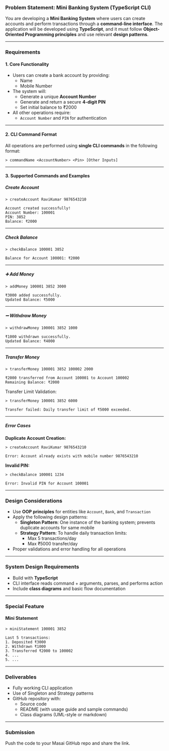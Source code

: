 ### **Problem Statement: Mini Banking System (TypeScript CLI)**

You are developing a **Mini Banking System** where users can create accounts and perform transactions through a **command-line interface**. The application will be developed using **TypeScript**, and it must follow **Object-Oriented Programming principles** and use relevant **design patterns**.

---

### **Requirements**

#### 1. **Core Functionality**

- Users can create a bank account by providing:
  - Name
  - Mobile Number
- The system will:
  - Generate a unique **Account Number**
  - Generate and return a secure **4-digit PIN**
  - Set initial balance to ₹2000
- All other operations require:
  - `Account Number` and `PIN` for authentication

---

#### 2. **CLI Command Format**

All operations are performed using **single CLI commands** in the following format:

```
> commandName <AccountNumber> <Pin> [Other Inputs]
```

---

#### 3. **Supported Commands and Examples**

##### Create Account

```
> createAccount RaviKumar 9876543210

Account created successfully!
Account Number: 100001
PIN: 3852
Balance: ₹2000
```

---

##### Check Balance

```
> checkBalance 100001 3852

Balance for Account 100001: ₹2000
```

---

##### ➕ Add Money

```
> addMoney 100001 3852 3000

₹3000 added successfully.
Updated Balance: ₹5000
```

---

##### ➖ Withdraw Money

```
> withdrawMoney 100001 3852 1000

₹1000 withdrawn successfully.
Updated Balance: ₹4000
```

---

##### Transfer Money

```
> transferMoney 100001 3852 100002 2000

₹2000 transferred from Account 100001 to Account 100002
Remaining Balance: ₹2000
```

Transfer Limit Validation:

```
> transferMoney 100001 3852 6000

Transfer failed: Daily transfer limit of ₹5000 exceeded.
```

---

##### Error Cases

**Duplicate Account Creation:**

```
> createAccount RaviKumar 9876543210

Error: Account already exists with mobile number 9876543210
```

**Invalid PIN:**

```
> checkBalance 100001 1234

Error: Invalid PIN for Account 100001
```

---

### **Design Considerations**

- Use **OOP principles** for entities like `Account`, `Bank`, and `Transaction`
- Apply the following design patterns:
  - **Singleton Pattern**: One instance of the banking system; prevents duplicate accounts for same mobile
  - **Strategy Pattern**: To handle daily transaction limits:
    - Max 5 transactions/day
    - Max ₹5000 transfer/day
- Proper validations and error handling for all operations

---

### **System Design Requirements**

- Build with **TypeScript**
- CLI interface reads command + arguments, parses, and performs action
- Include **class diagrams** and basic flow documentation

---

### **Special Feature**

#### Mini Statement

```
> miniStatement 100001 3852

Last 5 transactions:
1. Deposited ₹3000
2. Withdrawn ₹1000
3. Transferred ₹2000 to 100002
4. ...
5. ...
```

---

### **Deliverables**

- Fully working CLI application
- Use of Singleton and Strategy patterns
- GitHub repository with:
  - Source code
  - README (with usage guide and sample commands)
  - Class diagrams (UML-style or markdown)

---

### **Submission**

Push the code to your Masai GitHub repo and share the link.
